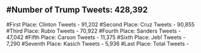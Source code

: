 #Number of Trump Tweets: 428,392
---
#First Place: Clinton Tweets - 91,202
#Second Place: Cruz Tweets - 90,855
#Third Place: Rubio Tweets - 70,922
#Fourth Place: Sanders Tweets - 47,042
#Fifth Place: Carson Tweets - 11,375
#Sixth Place: Jeb! Tweets - 7,290
#Seventh Place: Kasich Tweets - 5,936
#Last Place: Total Tweets -  
